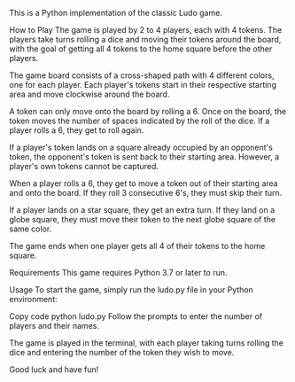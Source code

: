 This is a Python implementation of the classic Ludo game.

How to Play
The game is played by 2 to 4 players, each with 4 tokens. The players take turns rolling a dice and moving their tokens around the board, with the goal of getting all 4 tokens to the home square before the other players.

The game board consists of a cross-shaped path with 4 different colors, one for each player. Each player's tokens start in their respective starting area and move clockwise around the board.

A token can only move onto the board by rolling a 6. Once on the board, the token moves the number of spaces indicated by the roll of the dice. If a player rolls a 6, they get to roll again.

If a player's token lands on a square already occupied by an opponent's token, the opponent's token is sent back to their starting area. However, a player's own tokens cannot be captured.

When a player rolls a 6, they get to move a token out of their starting area and onto the board. If they roll 3 consecutive 6's, they must skip their turn.

If a player lands on a star square, they get an extra turn. If they land on a globe square, they must move their token to the next globe square of the same color.

The game ends when one player gets all 4 of their tokens to the home square.

Requirements
This game requires Python 3.7 or later to run.

Usage
To start the game, simply run the ludo.py file in your Python environment:

Copy code
python ludo.py
Follow the prompts to enter the number of players and their names.

The game is played in the terminal, with each player taking turns rolling the dice and entering the number of the token they wish to move.

Good luck and have fun!
